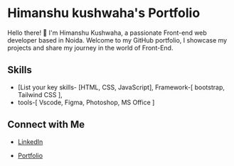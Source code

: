 # Himanshu kushwaha's Portfolio

Hello there! 👋 I'm Himanshu Kushwaha, a passionate Front-end web developer based in Noida. Welcome to my GitHub portfolio, I showcase my projects and share my journey in the world of Front-End.






## Skills

- [List your key skills- [HTML, CSS, JavaScript], Framework-[ bootstrap, Tailwind CSS ],
- tools-[ Vscode, Figma, Photoshop, MS Office ]


## Connect with Me

- [LinkedIn](www.linkedin.com/in/himanshu-kushwaha-b06296263)

- [Portfolio ](himkush9559.github.io/himkush)



